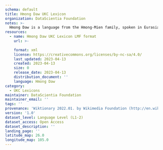 ```yaml
---
schema: default
title: Hmong Daw UKC Lexicon
organization: DataScientia Foundation
notes: >-
  Hmong Daw is a language from the Hmong-Mien family, spoken in Eurasia. The UKC Lexicon of Hmong Daw is represented as a lexico-semantic network. It consists of words, word senses, synsets, as well as sense-level and synset-level relationships.
resources:
  - name: Hmong Daw UKC Lexicon LMF format
    url: >-
      
    format: xml
    license: https://creativecommons.org/licenses/by-nc-sa/4.0/
    last_updated: 2023-04-13
    created: 2023-04-13
    size: 0
    release_date: 2023-04-13
    distribution_document: ''
    language: Hmong Daw
category:
  - UKC Lexicons
maintainer: DataScientia Foundation
maintainer_email: ''
tags: ''
provenance: 'Wiktionary 2022.01. by Wikimedia Foundation (http://en.wiktionary.org); Antonymy 1.0 by Gábor Bella (http://ukc.datascientia.eu); Princeton WordNet 2.1 by Princeton University (https://wordnet.princeton.edu)'
version: '1.0'
dataset_level: Language Level (L1-2)
dataset_access: Open Access
dataset_description: ''
landing_page: ''
latitude_map: 26.0
longitude_map: 105.0
---
```

